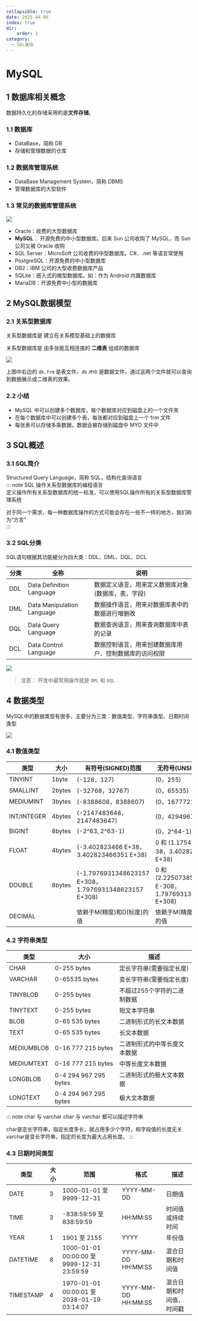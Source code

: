 ```yaml
---
collapsible: true
date: 2025-04-06
index: true
dir:
    order: 1
category: 
  - SQL基础
---
```


# MySQL
<!-- more -->

## 1 数据库相关概念

数据持久化的存储采用的是**文件存储**。

### 1.1 数据库

* DataBase，简称 DB
* 存储和管理数据的仓库

### 1.2  数据库管理系统

* DataBase Management System，简称 DBMS
* 管理数据库的大型软件

### 1.3  常见的数据库管理系统

![ ](https://sky-take-out-dcp.oss-cn-shenzhen.aliyuncs.com/BackEnd/SpringCloud/20231114171950.png)

* Oracle：收费的大型数据库
* **MySQL**： 开源免费的中小型数据库。后来 Sun 公司收购了 MySQL，而 Sun 公司又被 Oracle 收购
* SQL Server：MicroSoft 公司收费的中型数据库。C#、.net 等语言常使用
* PostgreSQL：开源免费的中小型数据库
* DB2：IBM 公司的大型收费数据库产品
* SQLite：嵌入式的微型数据库。如：作为 Android 内置数据库
* MariaDB：开源免费中小型的数据库

## 2 MySQL数据模型

### 2.1 关系型数据库

关系型数据库是 建立在关系模型基础上的数据库  

关系型数据库是 由多张能互相连接的 **二维表** 组成的数据库

![ ](https://sky-take-out-dcp.oss-cn-shenzhen.aliyuncs.com/BackEnd/SpringCloud/20231114172045.png)

上图中右边的 `db.frm` 是表文件，`db.MYD` 是数据文件，通过这两个文件就可以查询到数据展示成二维表的效果。

### 2.2 小结

* MySQL 中可以创建多个数据库，每个数据库对应到磁盘上的一个文件夹
* 在每个数据库中可以创建多个表，每张都对应到磁盘上一个 frm 文件
* 每张表可以存储多条数据，数据会被存储到磁盘中  MYD 文件中

## 3 SQL概述

### 3.1 SQL简介

Structured Query Language，简称 SQL，结构化查询语言  
::: note SQL
操作关系型数据库的编程语言  
定义操作所有关系型数据库的统一标准，可以使用SQL操作所有的关系型数据库管理系统  

对于同一个需求，每一种数据库操作的方式可能会存在一些不一样的地方，我们称为“方言”  
:::

### 3.2 SQL分类

SQL语句根据其功能被分为四大类：DDL、DML、DQL、DCL

| **分类** | **全称**                    | **说明**                                               |
| -------- | --------------------------- | ------------------------------------------------------ |
| DDL      | Data Definition  Language   | 数据定义语言，用来定义数据库对象(数据库，表，字段)     |
| DML      | Data Manipulation  Language | 数据操作语言，用来对数据库表中的数据进行增删改         |
| DQL      | Data Query Language         | 数据查询语言，用来查询数据库中表的记录                 |
| DCL      | Data Control  Language      | 数据控制语言，用来创建数据库用户、控制数据库的访问权限 |

![ ](https://sky-take-out-dcp.oss-cn-shenzhen.aliyuncs.com/BackEnd/SpringCloud/20231114182047.png)

> 注意： 开发中最常用操作就是 `DML` 和 `DQL`

## 4 数据类型

MySQL中的数据类型有很多，主要分为三类：数值类型、字符串类型、日期时间类型

![ ](https://sky-take-out-dcp.oss-cn-shenzhen.aliyuncs.com/BackEnd/SpringCloud/20231114182100.png)

### 4.1 数值类型

| 类型        | 大小   | 有符号(SIGNED)范围                                    | 无符号(UNSIGNED)范围                                       |
| ----------- | ------ | ----------------------------------------------------- | ---------------------------------------------------------- |
| TINYINT     | 1byte  | (-128，127)                                           | (0，255)                                                   |
| SMALLINT    | 2bytes | (-32768，32767)                                       | (0，65535)                                                 |
| MEDIUMINT   | 3bytes | (-8388608，8388607)                                   | (0，16777215)                                              |
| INT/INTEGER | 4bytes | (-2147483648，2147483647)                             | (0，4294967295)                                            |
| BIGINT      | 8bytes | (-2^63, 2^63-1)                                       | (0，2^64-1)                                                |
| FLOAT       | 4bytes | (-3.402823466 E+38，3.402823466351 E+38)              | 0 和 (1.175494351  E-38，3.402823466 E+38)                 |
| DOUBLE      | 8bytes | (-1.7976931348623157 E+308，1.7976931348623157 E+308) | 0 和  (2.2250738585072014 E-308，1.7976931348623157 E+308) |
| DECIMAL     |        | 依赖于M(精度)和D(标度)的值                            | 依赖于M(精度)和D(标度)的值                                 |

### 4.2 字符串类型

| 类型       | 大小                  | 描述                         |
| ---------- | --------------------- | ---------------------------- |
| CHAR       | 0-255 bytes           | 定长字符串(需要指定长度)     |
| VARCHAR    | 0-65535 bytes         | 变长字符串(需要指定长度)     |
| TINYBLOB   | 0-255 bytes           | 不超过255个字符的二进制数据  |
| TINYTEXT   | 0-255 bytes           | 短文本字符串                 |
| BLOB       | 0-65 535 bytes        | 二进制形式的长文本数据       |
| TEXT       | 0-65 535 bytes        | 长文本数据                   |
| MEDIUMBLOB | 0-16 777 215 bytes    | 二进制形式的中等长度文本数据 |
| MEDIUMTEXT | 0-16 777 215 bytes    | 中等长度文本数据             |
| LONGBLOB   | 0-4 294 967 295 bytes | 二进制形式的极大文本数据     |
| LONGTEXT   | 0-4 294 967 295 bytes | 极大文本数据                 |

::: note char 与 varchar
char 与 varchar 都可以描述字符串  

char是定长字符串，指定长度多长，就占用多少个字符，和字段值的长度无关  
varchar是变长字符串，指定的长度为最大占用长度。
:::

### 4.3 日期时间类型

| 类型      | 大小 | 范围                                       | 格式                | 描述                     |
| --------- | ---- | ------------------------------------------ | ------------------- | ------------------------ |
| DATE      | 3    | 1000-01-01 至  9999-12-31                  | YYYY-MM-DD          | 日期值                   |
| TIME      | 3    | -838:59:59 至  838:59:59                   | HH:MM:SS            | 时间值或持续时间         |
| YEAR      | 1    | 1901 至 2155                               | YYYY                | 年份值                   |
| DATETIME  | 8    | 1000-01-01 00:00:00 至 9999-12-31 23:59:59 | YYYY-MM-DD HH:MM:SS | 混合日期和时间值         |
| TIMESTAMP | 4    | 1970-01-01 00:00:01 至 2038-01-19 03:14:07 | YYYY-MM-DD HH:MM:SS | 混合日期和时间值，时间戳 |
